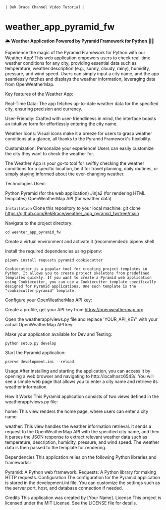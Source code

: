 ``` | Bek Brace Channel Video Tutorial | ```

# weather_app_pyramid_fw

🌦️ **Weather Application Powered by Pyramid Framework for Python** 🐍🔼

Experience the magic of the Pyramid Framework for Python with our Weather App! This web application empowers users to check real-time weather conditions for any city, providing essential data such as temperature, weather description (e.g., sunny, cloudy, rainy), humidity, pressure, and wind speed. Users can simply input a city name, and the app seamlessly fetches and displays the weather information, leveraging data from OpenWeatherMap.

Key features of the Weather App:

Real-Time Data: The app fetches up-to-date weather data for the specified city, ensuring precision and currency.

User-Friendly: Crafted with user-friendliness in mind, the interface boasts an intuitive form for effortlessly entering the city name.

Weather Icons: Visual icons make it a breeze for users to grasp weather conditions at a glance, all thanks to the Pyramid Framework's flexibility.

Customization: Personalize your experience! Users can easily customize the city they want to check the weather for.

The Weather App is your go-to tool for swiftly checking the weather conditions for a specific location, be it for travel planning, daily routines, or simply staying informed about the ever-changing weather.

Technologies Used:

Python
Pyramid (for the web application)
Jinja2 (for rendering HTML templates)
OpenWeatherMap API (for weather data)


```Installation```
Clone this repository to your local machine:
git clone https://github.com/BekBrace/weather_app_pyramid_fw/tree/main

Navigate to the project directory:
```console
cd weahter_app_pyramid_fw
```
Create a virtual environment and activate it (recommended):
pipenv shell

Install the required dependencies using pipenv:
```console
pipenv install requests pyramid cookiecutter
```

```Cookiecutter is a popular tool for creating project templates in Python. It allows you to create project skeletons from predefined templates quickly. If you want to create a Pyramid web application using Cookiecutter, you can use a Cookiecutter template specifically designed for Pyramid applications. One such template is the "cookiecutter-pyramid" template.```

Configure your OpenWeatherMap API key:

Create a profile, get your API key from https://openweathermap.org

Open the weatherapp/views.py file and replace 'YOUR_API_KEY' with your actual OpenWeatherMap API key.

Make your application available for Dev and Testing:
```console
python setup.py develop
```
Start the Pyramid application:
```console
pserve development.ini --reload
```
Usage
After installing and starting the application, you can access it by opening a web browser and navigating to http://localhost:6543/. You will see a simple web page that allows you to enter a city name and retrieve its weather information.

How it Works
This Pyramid application consists of two views defined in the weatherapp/views.py file:

home: This view renders the home page, where users can enter a city name.

weather: This view handles the weather information retrieval. It sends a request to the OpenWeatherMap API with the specified city name, and then it parses the JSON response to extract relevant weather data such as temperature, description, humidity, pressure, and wind speed. The weather data is then passed to the template for rendering.

Dependencies
This application relies on the following Python libraries and frameworks:

Pyramid: A Python web framework.
Requests: A Python library for making HTTP requests.
Configuration
The configuration for the Pyramid application is stored in the development.ini file. You can customize the settings such as the server port, host, and database connection if needed.

Credits
This application was created by [Your Name].
License
This project is licensed under the MIT License. See the LICENSE file for details.
